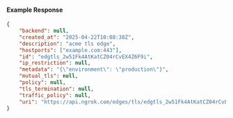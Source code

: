 <!-- Code generated for API Clients. DO NOT EDIT. -->

#### Example Response

```json
{
	"backend": null,
	"created_at": "2025-04-22T10:08:38Z",
	"description": "acme tls edge",
	"hostports": ["example.com:443"],
	"id": "edgtls_2w51Fk4AtKatCZ04rCvEX4Z6F9i",
	"ip_restriction": null,
	"metadata": "{\"environment\": \"production\"}",
	"mutual_tls": null,
	"policy": null,
	"tls_termination": null,
	"traffic_policy": null,
	"uri": "https://api.ngrok.com/edges/tls/edgtls_2w51Fk4AtKatCZ04rCvEX4Z6F9i"
}
```
